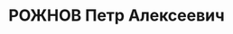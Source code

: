---
title: РОЖНОВ Петр Алексеевич
description: "1894 р., м. Пемза (Російська Федерація), росіянин, із робітників, освіта\
  \ початкова. Проживав у с. Більськ Котелевського р-ну Полтавської обл. Без певних\
  \ занять. \n  Заарештований 19 листопада 1937 р. Засуджений Верховним Судом СРСР\
  \ 4 січня 1938 р. за ст. ст. 54-7, 54-8, 54-11 КК УРСР до розстрілу з конфіскацією\
  \ майна. Вирок виконано 5 січня 1938 р. у м. Харків. \n  Реабілітований Верховним\
  \ Судом СРСР 12 травня 1956 р."
---